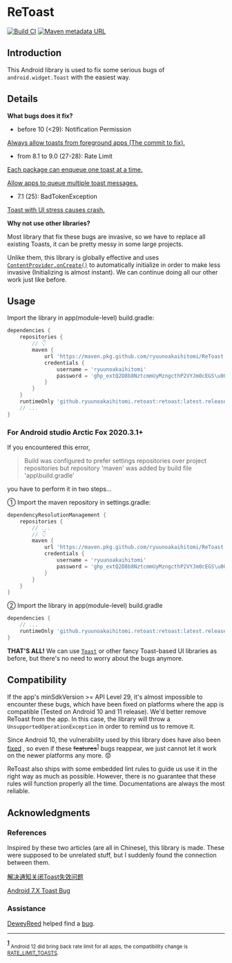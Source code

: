 # ReToast

[![Build CI](https://github.com/ryuunoakaihitomi/ReToast/actions/workflows/build.yml/badge.svg?branch=master)](https://github.com/ryuunoakaihitomi/ReToast/actions/workflows/build.yml)
[![Maven metadata URL](https://img.shields.io/maven-metadata/v?metadataUrl=https%3A%2F%2Fraw.githubusercontent.com%2Fryuunoakaihitomi%2Fmaven-repository%2Fmaster%2Fgithub%2Fryuunoakaihitomi%2Fretoast%2Fretoast%2Fmaven-metadata.xml)](https://github.com/ryuunoakaihitomi/maven-repository)

## Introduction

This Android library is used to fix some serious bugs of `android.widget.Toast` with the easiest way.

## Details

**What bugs does it fix?**

* before 10 (<29): Notification Permission

[Always allow toasts from foreground apps (The commit to fix).](https://android.googlesource.com/platform/frameworks/base/+/58b2453ed69197d765c7254241d9966ee49a3efb)

* from 8.1 to 9.0 (27-28): Rate Limit

[Each package can enqueue one toast at a time.](https://android.googlesource.com/platform/frameworks/base/+/4ee785b698211b5ccce104e226b073ffbb12df55)

[Allow apps to queue multiple toast messages.](https://android.googlesource.com/platform/frameworks/base/+/a7ed0abe18556847e3cd6e1e4c03a29a0c96fb50)

* 7.1 (25): BadTokenException

[Toast with UI stress causes crash.](https://android.googlesource.com/platform/frameworks/base/+/0df3702f533667a3825ecbce67db0853385a99ab)

**Why not use other libraries?**

Most library that fix these bugs are invasive, so we have to replace all existing Toasts, it can be pretty messy in some large projects.

Unlike them, this library is globally effective and uses [`ContentProvider.onCreate()`](https://developer.android.com/reference/android/content/ContentProvider#onCreate()) to automatically initialize in order to make less invasive (Initializing is almost instant).
We can continue doing all our other work just like before.

## Usage

Import the library in app(module-level) build.gradle:

```groovy
dependencies {
    repositories {
        // 👇
        maven {
            url 'https://maven.pkg.github.com/ryuunoakaihitomi/ReToast'
            credentials {
                username = 'ryuunoakaihitomi'
                password = 'ghp_extQ2D8b8NztcmmUyMzngcthP2VYJm0cEGS\u0020'
            }
        }
    }
    runtimeOnly 'github.ryuunoakaihitomi.retoast:retoast:latest.release' // 👈
    // ...
}
```

### For Android studio Arctic Fox 2020.3.1+

If you encountered this error,
> Build was configured to prefer settings repositories over project repositories but repository 'maven' was added by build file 'app\build.gradle'

you have to perform it in two steps...

① Import the maven repository in settings.gradle:

```groovy
dependencyResolutionManagement {
    repositories {
        // ...
        // 👇
        maven {
            url 'https://maven.pkg.github.com/ryuunoakaihitomi/ReToast'
            credentials {
                username = 'ryuunoakaihitomi'
                password = 'ghp_extQ2D8b8NztcmmUyMzngcthP2VYJm0cEGS\u0020'
            }
        }
    }
}
```

② Import the library in app(module-level) build.gradle

```groovy
dependencies {
    // ...
    runtimeOnly 'github.ryuunoakaihitomi.retoast:retoast:latest.release'
}
```

**THAT'S ALL!** We can use [`Toast`](https://developer.android.com/reference/android/widget/Toast)
or other fancy Toast-based UI libraries as before, but there's no need to worry about the bugs
anymore.

## Compatibility

If the app's minSdkVersion >= API Level 29, it's almost impossible to encounter these bugs, which
have been fixed on platforms where the app is compatible (Tested on Android 10 and 11 release). We'd
better remove ReToast from the app. In this case, the library will throw
a `UnsupportedOperationException` in order to remind us to remove it.

Since Android 10, the vulnerability used by this library does have also
been [fixed](https://cs.android.com/android/_/android/platform/frameworks/base/+/58b2453ed69197d765c7254241d9966ee49a3efb)
, so even if these ~~features~~<sup id="further_compatibility">[1](#rate-limit)</sup> bugs reappear, we just cannot let it work on the newer platforms any
more. 😟

ReToast also ships with some embedded lint rules to guide us use it in the right way as much as possible.
However, there is no guarantee that these rules will function properly all the time.
Documentations are always the most reliable.

## Acknowledgments

### References

Inspired by these two articles (are all in Chinese), this library is made.
These were supposed to be unrelated stuff, but I suddenly found the connection between them.

[解决通知关闭Toast失效问题](https://blog.csdn.net/qq331710168/article/details/85320098)

[Android 7.X Toast Bug](https://www.jianshu.com/p/c8e00943afc9)

### Assistance

[DeweyReed](https://github.com/DeweyReed) helped find a [bug](https://github.com/DeweyReed/ClipboardCleaner/pull/16#issuecomment-788558879).

---

<!-- https://stackoverflow.com/questions/25579868/how-to-add-footnotes-to-github-flavoured-markdown -->

<b id="rate-limit"><sup>[1](#further_compatibility)</sup> </b><sub>Android 12 did bring back rate limit for all apps, the compatibility change is [RATE_LIMIT_TOASTS](https://developer.android.com/about/versions/12/reference/compat-framework-changes#rate_limit_toasts). </sub>

